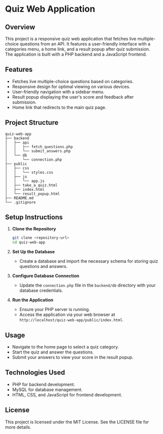 # Quiz Web Application

## Overview
This project is a responsive quiz web application that fetches live multiple-choice questions from an API. It features a user-friendly interface with a categories menu, a home link, and a result popup after quiz submission. The application is built with a PHP backend and a JavaScript frontend.

## Features
- Fetches live multiple-choice questions based on categories.
- Responsive design for optimal viewing on various devices.
- User-friendly navigation with a sidebar menu.
- Result popup displaying the user's score and feedback after submission.
- Home link that redirects to the main quiz page.

## Project Structure
```
quiz-web-app
├── backend
│   ├── api
│   │   ├── fetch_questions.php
│   │   └── submit_answers.php
│   └── db
│       └── connection.php
├── public
│   ├── css
│   │   └── styles.css
│   ├── js
│   │   └── app.js
│   ├── take_a_quiz.html
│   ├── index.html
│   └── result_popup.html
├── README.md
└── .gitignore
```

## Setup Instructions
1. **Clone the Repository**
   ```bash
   git clone <repository-url>
   cd quiz-web-app
   ```

2. **Set Up the Database**
   - Create a database and import the necessary schema for storing quiz questions and answers.

3. **Configure Database Connection**
   - Update the `connection.php` file in the `backend/db` directory with your database credentials.

4. **Run the Application**
   - Ensure your PHP server is running.
   - Access the application via your web browser at `http://localhost/quiz-web-app/public/index.html`.

## Usage
- Navigate to the home page to select a quiz category.
- Start the quiz and answer the questions.
- Submit your answers to view your score in the result popup.

## Technologies Used
- PHP for backend development.
- MySQL for database management.
- HTML, CSS, and JavaScript for frontend development.

## License
This project is licensed under the MIT License. See the LICENSE file for more details.